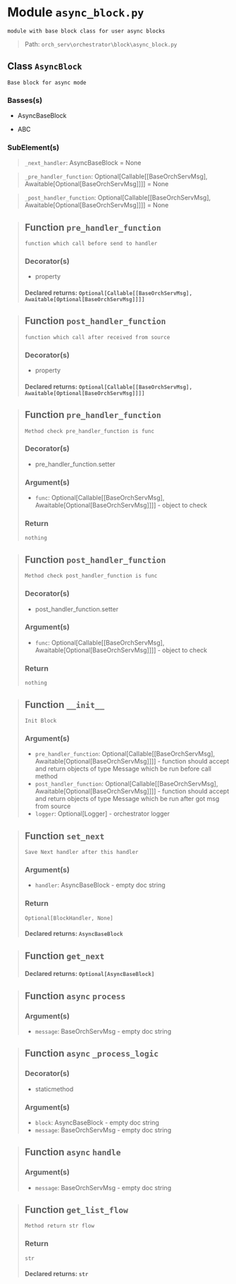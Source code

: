 # Module `async_block.py`
```text
module with base block class for user async blocks
```

> Path: `orch_serv\orchestrator\block\async_block.py`
## Class `AsyncBlock`
```text
Base block for async mode
```

### Basses(s)
+ AsyncBaseBlock
+ ABC
### SubElement(s)
 > `_next_handler`: AsyncBaseBlock = None
 > `_pre_handler_function`: Optional[Callable[[BaseOrchServMsg], Awaitable[Optional[BaseOrchServMsg]]]] = None
 > `_post_handler_function`: Optional[Callable[[BaseOrchServMsg], Awaitable[Optional[BaseOrchServMsg]]]] = None
 > ## Function  `pre_handler_function`
 > ```text
 > function which call before send to handler
 > ```
 > 
 > ### Decorator(s)
 > + property
 > #### Declared returns: `Optional[Callable[[BaseOrchServMsg], Awaitable[Optional[BaseOrchServMsg]]]]`
 > ## Function  `post_handler_function`
 > ```text
 > function which call after received from source
 > ```
 > 
 > ### Decorator(s)
 > + property
 > #### Declared returns: `Optional[Callable[[BaseOrchServMsg], Awaitable[Optional[BaseOrchServMsg]]]]`
 > ## Function  `pre_handler_function`
 > ```text
 > Method check pre_handler_function is func
 > ```
 > 
 > ### Decorator(s)
 > + pre_handler_function.setter
 > ### Argument(s)
 > + `func`: Optional[Callable[[BaseOrchServMsg], Awaitable[Optional[BaseOrchServMsg]]]] - object to check
 > ### Return
 > ```text
 > nothing
 > ```
 > 
 > ## Function  `post_handler_function`
 > ```text
 > Method check post_handler_function is func
 > ```
 > 
 > ### Decorator(s)
 > + post_handler_function.setter
 > ### Argument(s)
 > + `func`: Optional[Callable[[BaseOrchServMsg], Awaitable[Optional[BaseOrchServMsg]]]] - object to check
 > ### Return
 > ```text
 > nothing
 > ```
 > 
 > ## Function  `__init__`
 > ```text
 > Init Block
 > ```
 > 
 > ### Argument(s)
 > + `pre_handler_function`: Optional[Callable[[BaseOrchServMsg], Awaitable[Optional[BaseOrchServMsg]]]] - function should accept
 > and return objects of type Message
 > which be run before call method
 > + `post_handler_function`: Optional[Callable[[BaseOrchServMsg], Awaitable[Optional[BaseOrchServMsg]]]] - function should accept
 > and return objects of type Message
 > which be run after got msg from source
 > + `logger`: Optional[Logger] - orchestrator logger
 > ## Function  `set_next`
 > ```text
 > Save Next handler after this handler
 > ```
 > 
 > ### Argument(s)
 > + `handler`: AsyncBaseBlock - empty doc string
 > ### Return
 > ```text
 > Optional[BlockHandler, None]
 > ```
 > 
 > #### Declared returns: `AsyncBaseBlock`
 > ## Function  `get_next`
 > #### Declared returns: `Optional[AsyncBaseBlock]`
 > ## Function `async` `process`
 > ### Argument(s)
 > + `message`: BaseOrchServMsg - empty doc string
 > ## Function `async` `_process_logic`
 > ### Decorator(s)
 > + staticmethod
 > ### Argument(s)
 > + `block`: AsyncBaseBlock - empty doc string
 > + `message`: BaseOrchServMsg - empty doc string
 > ## Function `async` `handle`
 > ### Argument(s)
 > + `message`: BaseOrchServMsg - empty doc string
 > ## Function  `get_list_flow`
 > ```text
 > Method return str flow
 > ```
 > 
 > ### Return
 > ```text
 > str
 > ```
 > 
 > #### Declared returns: `str`